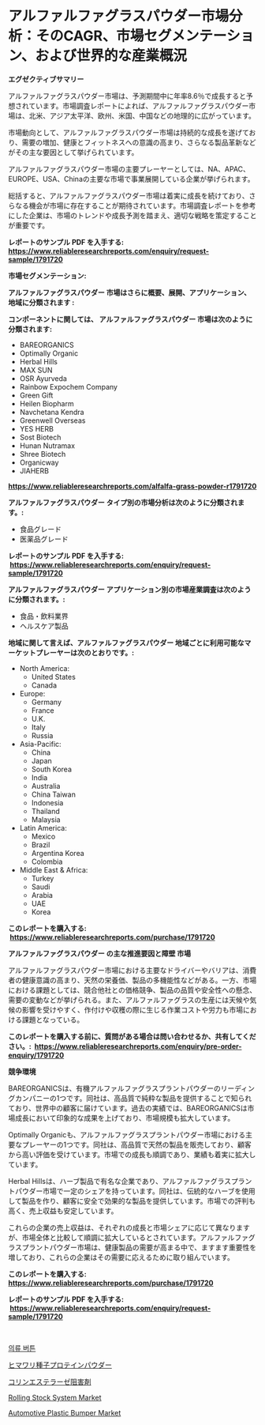 <p><h1>アルファルファグラスパウダー市場分析：そのCAGR、市場セグメンテーション、および世界的な産業概況</h1></p><p><strong>エグゼクティブサマリー</strong></p>
<p><p>アルファルファグラスパウダー市場は、予測期間中に年率8.6％で成長すると予想されています。市場調査レポートによれば、アルファルファグラスパウダー市場は、北米、アジア太平洋、欧州、米国、中国などの地理的に広がっています。</p><p>市場動向として、アルファルファグラスパウダー市場は持続的な成長を遂げており、需要の増加、健康とフィットネスへの意識の高まり、さらなる製品革新などがその主な要因として挙げられています。</p><p>アルファルファグラスパウダー市場の主要プレーヤーとしては、NA、APAC、EUROPE、USA、Chinaの主要な市場で事業展開している企業が挙げられます。</p><p>総括すると、アルファルファグラスパウダー市場は着実に成長を続けており、さらなる機会が市場に存在することが期待されています。市場調査レポートを参考にした企業は、市場のトレンドや成長予測を踏まえ、適切な戦略を策定することが重要です。</p></p>
<p><strong>レポートのサンプル PDF を入手する: <a href="https://www.reliableresearchreports.com/enquiry/request-sample/1791720">https://www.reliableresearchreports.com/enquiry/request-sample/1791720</a></strong></p>
<p><strong>市場セグメンテーション:</strong></p>
<p><strong> アルファルファグラスパウダー 市場はさらに概要、展開、アプリケーション、地域に分類されます :</strong></p>
<p><strong>コンポーネントに関しては、 アルファルファグラスパウダー 市場は次のように分類されます: &nbsp;</strong></p>
<p><ul><li>BAREORGANICS</li><li>Optimally Organic</li><li>Herbal Hills</li><li>MAX SUN</li><li>OSR Ayurveda</li><li>Rainbow Expochem Company</li><li>Green Gift</li><li>Heilen Biopharm</li><li>Navchetana Kendra</li><li>Greenwell Overseas</li><li>YES HERB</li><li>Sost Biotech</li><li>Hunan Nutramax</li><li>Shree Biotech</li><li>Organicway</li><li>JIAHERB</li></ul></p>
<p><strong><a href="https://www.reliableresearchreports.com/alfalfa-grass-powder-r1791720">https://www.reliableresearchreports.com/alfalfa-grass-powder-r1791720</a></strong></p>
<p><strong> アルファルファグラスパウダー タイプ別の市場分析は次のように分類されます。:</strong></p>
<p><ul><li>食品グレード</li><li>医薬品グレード</li></ul></p>
<p><strong>レポートのサンプル PDF を入手する: &nbsp;<a href="https://www.reliableresearchreports.com/enquiry/request-sample/1791720">https://www.reliableresearchreports.com/enquiry/request-sample/1791720</a></strong></p>
<p><strong> アルファルファグラスパウダー アプリケーション別の市場産業調査は次のように分類されます。:</strong></p>
<p><ul><li>食品・飲料業界</li><li>ヘルスケア製品</li></ul></p>
<p><strong>地域に関して言えば、アルファルファグラスパウダー 地域ごとに利用可能なマーケットプレーヤーは次のとおりです。:</strong></p>
<p><ul>
    <li>
        North America:
        <ul>
            <li>United States</li>
            <li>Canada</li>
        </ul>
    </li>
    <li>
        Europe:
        <ul>
            <li>Germany</li>
            <li>France</li>
            <li>U.K.</li>
            <li>Italy</li>
            <li>Russia</li>
        </ul>
    </li>
    <li>
        Asia-Pacific:
        <ul>
            <li>China</li>
            <li>Japan</li>
            <li>South Korea</li>
            <li>India</li>
            <li>Australia</li>
            <li>China Taiwan</li>
            <li>Indonesia</li>
            <li>Thailand</li>
            <li>Malaysia</li>
        </ul>
    </li>
    <li>
        Latin America:
        <ul>
            <li>Mexico</li>
            <li>Brazil</li>
            <li>Argentina Korea</li>
            <li>Colombia</li>
        </ul>
    </li>
    <li>
        Middle East & Africa:
        <ul>
            <li>Turkey</li>
            <li>Saudi</li>
            <li>Arabia</li>
            <li>UAE</li>
            <li>Korea</li>
        </ul>
    </li>
    </ul></p>
<p><strong>このレポートを購入する: &nbsp;<a href="https://www.reliableresearchreports.com/purchase/1791720">https://www.reliableresearchreports.com/purchase/1791720</a></strong></p>
<p><strong>アルファルファグラスパウダー の主な推進要因と障壁 市場</strong></p>
<p><p>アルファルファグラスパウダー市場における主要なドライバーやバリアは、消費者の健康意識の高まり、天然の栄養価、製品の多機能性などがある。一方、市場における課題としては、競合他社との価格競争、製品の品質や安全性への懸念、需要の変動などが挙げられる。また、アルファルファグラスの生産には天候や気候の影響を受けやすく、作付けや収穫の際に生じる作業コストや労力も市場における課題となっている。</p></p>
<p><strong>このレポートを購入する前に、質問がある場合は問い合わせるか、共有してください。:&nbsp; <a href="https://www.reliableresearchreports.com/enquiry/pre-order-enquiry/1791720">https://www.reliableresearchreports.com/enquiry/pre-order-enquiry/1791720</a></strong></p>
<p><strong>競争環境</strong></p>
<p><p>BAREORGANICSは、有機アルファルファグラスプラントパウダーのリーディングカンパニーの1つです。同社は、高品質で純粋な製品を提供することで知られており、世界中の顧客に届けています。過去の実績では、BAREORGANICSは市場成長において印象的な成果を上げており、市場規模も拡大しています。</p><p>Optimally Organicも、アルファルファグラスプラントパウダー市場における主要なプレーヤーの1つです。同社は、高品質で天然の製品を販売しており、顧客から高い評価を受けています。市場での成長も順調であり、業績も着実に拡大しています。</p><p>Herbal Hillsは、ハーブ製品で有名な企業であり、アルファルファグラスプラントパウダー市場で一定のシェアを持っています。同社は、伝統的なハーブを使用して製品を作り、顧客に安全で効果的な製品を提供しています。市場での評判も高く、売上収益も安定しています。</p><p>これらの企業の売上収益は、それぞれの成長と市場シェアに応じて異なりますが、市場全体と比較して順調に拡大しているとされています。アルファルファグラスプラントパウダー市場は、健康製品の需要が高まる中で、ますます重要性を増しており、これらの企業はその需要に応えるために取り組んでいます。</p></p>
<p><strong>このレポートを購入する: &nbsp; <a href="https://www.reliableresearchreports.com/purchase/1791720">https://www.reliableresearchreports.com/purchase/1791720</a></strong></p>
<p><strong>レポートのサンプル PDF を入手する: &nbsp;<a href="https://www.reliableresearchreports.com/enquiry/request-sample/1791720">https://www.reliableresearchreports.com/enquiry/request-sample/1791720</a></strong><strong></strong></p>
<p>&nbsp;</p>
<p><p><a href="https://medium.com/@alexemumu2022/%EC%9D%98%EB%A5%98-%EB%B2%84%ED%8A%BC-%EC%8B%9C%EC%9E%A5-%EC%84%B1%EA%B3%B5%EC%A0%81%EC%9D%B8-%EB%B9%84%EC%A6%88%EB%8B%88%EC%8A%A4-%EC%A0%84%EB%9E%B5%EC%9D%98-%EC%97%B4%EC%87%A0-2031%EB%85%84%EA%B9%8C%EC%A7%80%EC%9D%98-%EC%98%88%EC%B8%A1-d40085e3cd6b">의류 버튼</a></p><p><a href="https://github.com/one-cool-chick/Market-Research-Report-List-1/blob/main/127631722048.md">ヒマワリ種子プロテインパウダー</a></p><p><a href="https://medium.com/@laceyzemlak1/%E3%82%B3%E3%83%AA%E3%83%B3%E3%82%A8%E3%82%B9%E3%83%86%E3%83%A9%E3%83%BC%E3%82%BC%E9%98%BB%E5%AE%B3%E5%89%A4%E5%B8%82%E5%A0%B4%E3%83%AC%E3%83%9D%E3%83%BC%E3%83%88%E3%81%AF-%E3%81%93%E3%81%AE%E5%B8%82%E5%A0%B4%E3%81%AE%E6%9C%80%E6%96%B0%E3%81%AE%E3%83%88%E3%83%AC%E3%83%B3%E3%83%89%E3%81%A8%E6%88%90%E9%95%B7%E6%A9%9F%E4%BC%9A%E3%82%92%E6%98%8E%E3%82%89%E3%81%8B%E3%81%AB%E3%81%97%E3%81%A6%E3%81%84%E3%81%BE%E3%81%99-6991d5dc6a3c">コリンエステラーゼ阻害剤</a></p><p><a href="https://www.linkedin.com/pulse/rolling-stock-system-market-size-2024-2031-global-industrial-0cnce?trackingId=GhD2PkWigM6aYHehm3uk6Q%3D%3D">Rolling Stock System Market</a></p><p><a href="https://www.linkedin.com/pulse/automotive-plastic-bumper-market-research-report-key-successful-6mlae?trackingId=ngbatx1nZh7RftjMvZNX0Q%3D%3D">Automotive Plastic Bumper Market</a></p></p>
